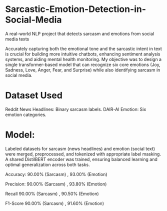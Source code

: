 # Sarcastic-Emotion-Detection-in-Social-Media
A real-world NLP project that detects sarcasm and emotions from social media texts 

Accurately capturing both the emotional tone and the sarcastic intent in text is crucial for building more intuitive chatbots, enhancing sentiment analysis systems, and aiding mental health monitoring. My objective was to design a single transformer-based model that can recognize six core emotions (Joy, Sadness, Love, Anger, Fear, and Surprise) while also identifying sarcasm in social media.

# Dataset Used
Reddit News Headlines: Binary sarcasm labels.
DAIR-AI Emotion: Six emotion categories.

# Model:
Labeled datasets for sarcasm (news headlines) and emotion (social text) were merged, preprocessed, and tokenized with appropriate label masking. 
A shared DistilBERT encoder was trained, ensuring balanced learning and optimal generalization across both tasks.
         
Accuracy:      	90.00% (Sarcasm)  ,   	93.00% (Emotion)

Precision:	      90.00% (Sarcasm)	 ,     93.80% (Emotion)

Recall	        90.00% (Sarcasm)   ,  	90.50% (Emotion)

F1-Score      	90.00%	(Sarcasm)   ,  91.60% (Emotion)

